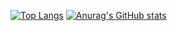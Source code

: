 [![Top Langs](https://github-readme-stats.vercel.app/api/top-langs/?username=ArthurRbn&layout=compact&theme=prussian)](https://github.com/anuraghazra/github-readme-stats)
[![Anurag's GitHub stats](https://github-readme-stats.vercel.app/api?username=ArthurRbn&show_icons=true&count_private=true&hide=stars&theme=prussian)](https://github.com/anuraghazra/github-readme-stats)
